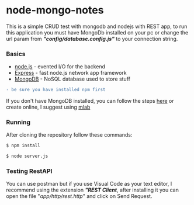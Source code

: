 # node-mongo-notes

This is a simple CRUD test with mongodb and nodejs with REST app, to run this application you must have MongoDb installed on your pc or change the url param from **_"config/database.config.js"_** to your connection string.
### Basics

* [node.js](https://nodejs.org/en/) - evented I/O for the backend
* [Express](http://expressjs.com/) - fast node.js network app framework
* [MongoDB](https://www.mongodb.com/) - NoSQL database used to store stuff


```diff
- be sure you have installed npm first
```

If you don't have MongoDB installed, you can follow the steps [here](https://docs.mongodb.com/getting-started/shell/installation/) or create online, I suggest using [mlab](https://docs.mlab.com/)


### Running

After cloning the repository follow these commands:
```sh
$ npm install
```

```sh
$ node server.js
```
### Testing RestAPI

You can use postman but if you use Visual Code as your text editor, I recommend using the extension **_"REST Client_**, after installing it you can open the file "_app/http/rest.http_" and click on Send Request.